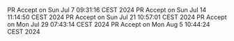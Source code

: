 PR Accept on Sun Jul  7 09:31:16 CEST 2024
PR Accept on Sun Jul 14 11:14:50 CEST 2024
PR Accept on Sun Jul 21 10:57:01 CEST 2024
PR Accept on Mon Jul 29 07:43:14 CEST 2024
PR Accept on Mon Aug  5 10:44:24 CEST 2024

